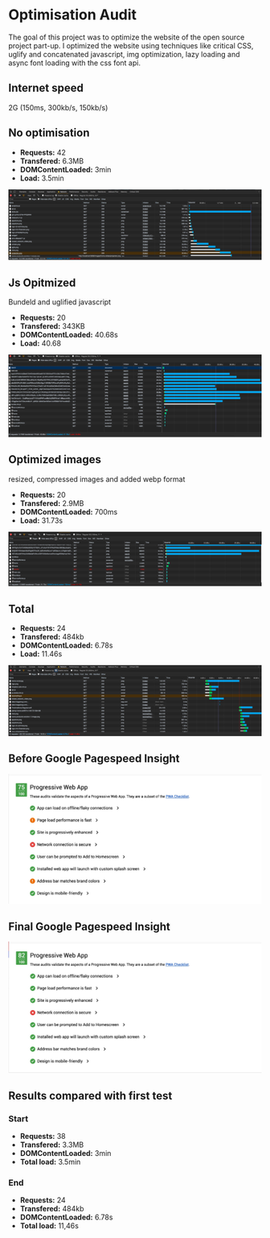 
# Optimisation Audit
The goal of this project was to optimize the website of the open source project part-up. I optimized the website using techniques like critical CSS, uglify and concatenated javascript, img optimization, lazy loading and async font loading with the css font api.

## Internet speed
2G (150ms, 300kb/s, 150kb/s)

## No optimisation

- **Requests:** 42
- **Transfered:** 6.3MB
- **DOMContentLoaded:** 3min
- **Load:** 3.5min

![alt tag](https://github.com/soraya2/project-part-up/blob/master/screenshots/not_optimized.jpg)

## Js Opitmized
Bundeld and uglified javascript

- **Requests:** 20
- **Transfered:** 343KB
- **DOMContentLoaded:** 40.68s
- **Load:**  40.68

![alt tag](https://github.com/soraya2/rijksmuseumapp_/blob/master/screenshots/optimized-js.jpg)

## Optimized images
resized, compressed images and added webp format

- **Requests:** 20
- **Transfered:** 2.9MB
- **DOMContentLoaded:** 700ms
- **Load:** 31.73s

![alt tag](https://github.com/soraya2/rijksmuseumapp_/blob/master/screenshots/performance_imgoptimize.jpg)

## Total
- **Requests:** 24
- **Transfered:** 484kb
- **DOMContentLoaded:** 6.78s
- **Load:** 11.46s

![alt tag](https://github.com/soraya2/project-part-up/blob/master/screenshots/total.jpg)
## Before Google Pagespeed Insight
![alt tag](https://github.com/soraya2/rijksmuseumapp_/blob/master/screenshots/performance_start.jpg)


## Final Google Pagespeed Insight
![alt tag](https://github.com/soraya2/rijksmuseumapp_/blob/master/screenshots/performance_end.jpg)


## Results compared with first test

### Start                     
- **Requests:** 38          
- **Transfered:** 3.3MB           
- **DOMContentLoaded:** 3min       
- **Total load:** 3.5min    

### End                           
- **Requests:** 24               
- **Transfered:** 484kb
- **DOMContentLoaded:** 6.78s
- **Total load:** 11,46s
